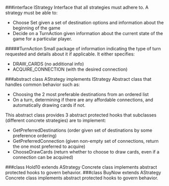 ###interface IStrategy
Interface that all strategies must adhere to. A strategy must be able to:
- Choose Set<Destinations> given a set of destination options and information about the beginning of the game
- Decide on a TurnAction given information about the current state of the game for a particular player.

#####TurnAction
Small package of information indicating the type of turn requested and details about it if applicable.
It either specifies:
- DRAW_CARDS (no additional info)
- ACQUIRE_CONNECTION (with the desired connection)

###abstract class AStrategy implements IStrategy
Abstract class that handles common behavior such as:
- Choosing the 2 most preferable destinations from an ordered list
- On a turn, determining if there are any affordable connections, and automatically drawing cards if not.

This abstract class provides 3 abstract protected hooks that subclasses (different concrete strategies) are to implement:
- GetPreferredDestinations (order given set of destinations by some preference ordering)
- GetPreferredConnection (given non-empty set of connections, return the one most preferred to acquire)
- ChooseDrawCards (return whether to choose to draw cards, even if a connection can be acquired)

###class Hold10 extends AStrategy
Concrete class implements abstract protected hooks to govern behavior.
###class BuyNow extends AStrategy
Concrete class implements abstract protected hooks to govern behavior.
